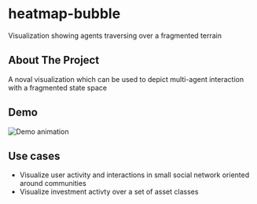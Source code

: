 # heatmap-bubble

Visualization showing agents traversing over a fragmented terrain


<!-- ABOUT THE PROJECT -->
## About The Project
A noval visualization which can be used to depict multi-agent interaction with a fragmented state space

## Demo
![Demo animation](./demo.gif)

## Use cases
* Visualize user activity and interactions in small social network oriented around communities
* Visualize investment activty over a set of asset classes